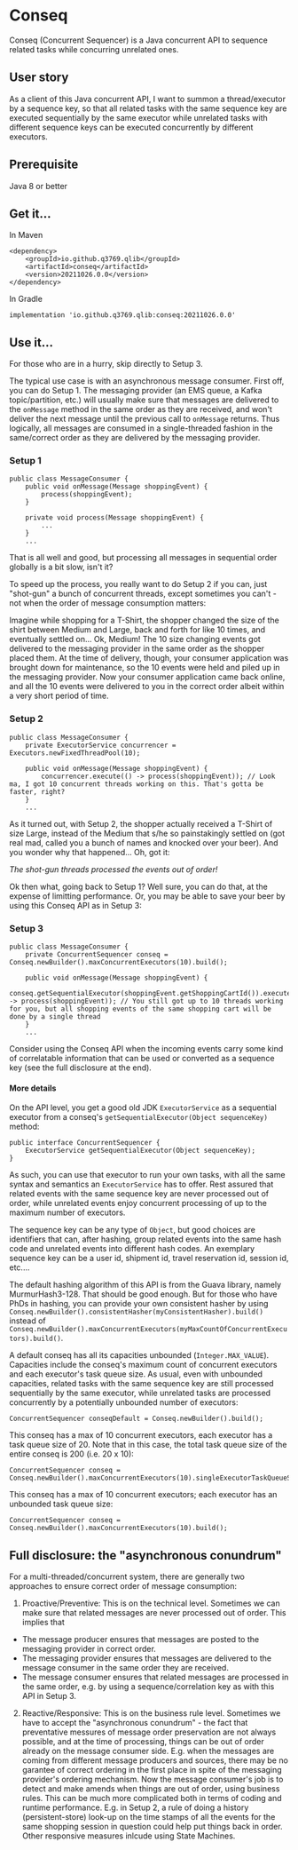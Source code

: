 # Conseq

Conseq (Concurrent Sequencer) is a Java concurrent API to sequence related tasks while concurring unrelated ones.

## User story
As a client of this Java concurrent API, I want to summon a thread/executor by a sequence key, so that all related tasks with the same sequence key are executed sequentially by the same executor while unrelated tasks with different sequence keys can be executed concurrently by different executors.

## Prerequisite
Java 8 or better

## Get it...
In Maven
```
<dependency>
    <groupId>io.github.q3769.qlib</groupId>
    <artifactId>conseq</artifactId>
    <version>20211026.0.0</version>
</dependency>
```
In Gradle
```
implementation 'io.github.q3769.qlib:conseq:20211026.0.0'
```

## Use it...
For those who are in a hurry, skip directly to Setup 3.

The typical use case is with an asynchronous message consumer. First off, you can do Setup 1. The messaging provider (an EMS queue, a Kafka topic/partition, etc.) will usually make sure that messages are delivered to the `onMessage` method in the same order as they are received, and won't deliver the next message until the previous call to `onMessage` returns. Thus logically, all messages are consumed in a single-threaded fashion in the same/correct order as they are delivered by the messaging provider. 

### Setup 1
```
public class MessageConsumer {
    public void onMessage(Message shoppingEvent) {
        process(shoppingEvent);
    }

    private void process(Message shoppingEvent) {
        ...
    }
    ...
```

That is all well and good, but processing all messages in sequential order globally is a bit slow, isn't it?

To speed up the process, you really want to do Setup 2 if you can, just "shot-gun" a bunch of concurrent threads, except sometimes you can't - not when the order of message consumption matters:

Imagine while shopping for a T-Shirt, the shopper changed the size of the shirt between Medium and Large, back and forth for like 10 times, and eventually settled on... Ok, Medium! The 10 size changing events got delivered to the messaging provider in the same order as the shopper placed them. At the time of delivery, though, your consumer application was brought down for maintenance, so the 10 events were held and piled up in the messaging provider. Now your consumer application came back online, and all the 10 events were delivered to you in the correct order albeit within a very short period of time. 

### Setup 2
```
public class MessageConsumer {
    private ExecutorService concurrencer = Executors.newFixedThreadPool(10);
    
    public void onMessage(Message shoppingEvent) {
        concurrencer.execute(() -> process(shoppingEvent)); // Look ma, I got 10 concurrent threads working on this. That's gotta be faster, right?
    }    
    ...
```
As it turned out, with Setup 2, the shopper actually received a T-Shirt of size Large, instead of the Medium that s/he so painstakingly settled on (got real mad, called you a bunch of names and knocked over your beer). And you wonder why that happened... Oh, got it: 

*The shot-gun threads processed the events out of order!*

Ok then what, going back to Setup 1? Well sure, you can do that, at the expense of limitting performance. Or, you may be able to save your beer by using this Conseq API as in Setup 3:

### Setup 3
```
public class MessageConsumer {
    private ConcurrentSequencer conseq = Conseq.newBuilder().maxConcurrentExecutors(10).build();
    
    public void onMessage(Message shoppingEvent) {
        conseq.getSequentialExecutor(shoppingEvent.getShoppingCartId()).execute(() -> process(shoppingEvent)); // You still got up to 10 threads working for you, but all shopping events of the same shopping cart will be done by a single thread
    }
    ...
```

Consider using the Conseq API when the incoming events carry some kind of correlatable information that can be used or converted as a sequence key (see the full disclosure at the end).

#### More details

On the API level, you get a good old JDK `ExecutorService` as a sequential executor from a conseq's `getSequentialExecutor(Object sequenceKey)` method:
```
public interface ConcurrentSequencer {
    ExecutorService getSequentialExecutor(Object sequenceKey);
}
```
As such, you can use that executor to run your own tasks, with all the same syntax and semantics an `ExecutorService` has to offer. Rest assured that related events with the same sequence key are never processed out of order, while unrelated events enjoy concurrent processing of up to the maximum number of executors.

The sequence key can be any type of `Object`, but good choices are identifiers that can, after hashing, group related events into the same hash code and unrelated events into different hash codes. An exemplary sequence key can be a user id, shipment id, travel reservation id, session id, etc.... 

The default hashing algorithm of this API is from the Guava library, namely MurmurHash3-128. That should be good enough. But for those who have PhDs in hashing, you can provide your own consistent hasher by using `Conseq.newBuilder().consistentHasher(myConsistentHasher).build()` instead of `Conseq.newBuilder().maxConcurrentExecutors(myMaxCountOfConcurrentExecutors).build()`.

A default conseq has all its capacities unbounded (`Integer.MAX_VALUE`). Capacities include the conseq's maximum count of concurrent executors and each executor's task queue size. As usual, even with unbounded capacities, related tasks with the same sequence key are still processed sequentially by the same executor, while unrelated tasks are processed concurrently by a potentially unbounded number of executors:
```
ConcurrentSequencer conseqDefault = Conseq.newBuilder().build();
```

This conseq has a max of 10 concurrent executors, each executor has a task queue size of 20. Note that in this case, the total task queue size of the entire conseq is 200 (i.e. 20 x 10):
```
ConcurrentSequencer conseq = Conseq.newBuilder().maxConcurrentExecutors(10).singleExecutorTaskQueueSize(20).build();
```

This conseq has a max of 10 concurrent executors; each executor has an unbounded task queue size:
```
ConcurrentSequencer conseq = Conseq.newBuilder().maxConcurrentExecutors(10).build();
```

## Full disclosure: the "asynchronous conundrum"
For a multi-threaded/concurrent system, there are generally two approaches to ensure correct order of message consumption:
1. Proactive/Preventive: This is on the technical level. Sometimes we can make sure that related messages are never processed out of order. This implies that
- The message producer ensures that messages are posted to the messaging provider in correct order.
- The messaging provider ensures that messages are delivered to the message consumer in the same order they are received.
- The message consumer ensures that related messages are processed in the same order, e.g. by using a sequence/correlation key as with this API in Setup 3. 
2. Reactive/Responsive: This is on the business rule level. Sometimes we have to accept the "asynchronous conundrum" - the fact that preventative messures of message order preservation are not always possible, and at the time of processing, things can be out of order already on the message consumer side. E.g. when the messages are coming from different message producers and sources, there may be no garantee of correct ordering in the first place in spite of the messaging provider's ordering mechanism. Now the message consumer's job is to detect and make amends when things are out of order, using business rules. This can be much more complicated both in terms of coding and runtime performance. E.g. in Setup 2, a rule of doing a history (persistent-store) look-up on the time stamps of all the events for the same shopping session in question could help put things back in order. Other responsive measures inlcude using State Machines.
